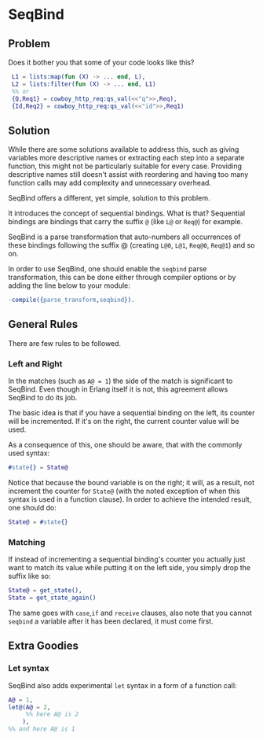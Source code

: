SeqBind
=======

Problem
-------

Does it bother you that some of your code looks like this?

```erlang
 L1 = lists:map(fun (X) -> ... end, L),
 L2 = lists:filter(fun (X) -> ... end, L1)
 %% or
 {Q,Req1} = cowboy_http_req:qs_val(<<"q">>,Req),
 {Id,Req2} = cowboy_http_req:qs_val(<<"id">>,Req1)
```

Solution
--------

While there are some solutions available to address this, such as giving variables more descriptive names or extracting each step into a separate function, this might not be particularly  suitable for every case. Providing descriptive names still doesn't assist with reordering and having too many function calls may add complexity and unnecessary overhead.

SeqBind offers a different, yet simple, solution to this problem.

It introduces the concept of sequential bindings. What is that? Sequential bindings are bindings that carry the suffix `@` (like `L@` or `Req@`) for example.

SeqBind is a parse transformation that auto-numbers all occurrences of these bindings following the suffix @ (creating `L@0`, `L@1`, `Req@0`, `Req@1`) and so on.

In order to use SeqBind, one should enable the `seqbind` parse transformation, this can be done either through compiler options or by adding the line below to your module:

```erlang
-compile({parse_transform,seqbind}).
```

General Rules
---

There are few rules to be followed.

### Left and Right


In the matches (such as `A@ = 1`) the side of the match is significant to SeqBind. Even though in Erlang itself it is not, this agreement allows SeqBind to do its job.

The basic idea is that if you have a sequential binding on the left, its counter will be incremented. If it's on the right, the current counter value will be used.

As a consequence of this, one should be aware, that with the commonly used syntax:

```erlang
#state{} = State@
```

Notice that because the bound variable is on the right; it will, as a result, not increment the counter for `State@` (with the noted exception of when this syntax is used in a function clause). In order to achieve the intended result, one should do:

```erlang
State@ = #state{}
```

### Matching

If instead of incrementing a sequential binding's counter you actually just want to match its value while putting it on the left side, you simply drop the suffix like so:


```erlang
State@ = get_state(),
State = get_state_again()
```

The same goes with `case`,`if` and `receive` clauses, also note that you cannot `seqbind` a variable after it has been declared, it must come first.

Extra Goodies
-------------

### Let syntax

SeqBind also adds experimental `let` syntax in a form of a function call:

```erlang
A@ = 1,
let@(A@ = 2,
     %% here A@ is 2
    ),
%% and here A@ is 1
```